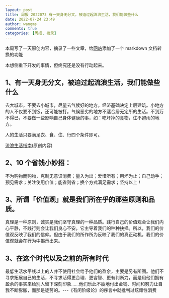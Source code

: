 ```yaml
---
layout: post
title: 周报 2022073 有一天身无分文，被迫过起流浪生活，我们能做些什么
date: 2022-07-24 23:49
author: wangms
comments: true
categories: [周报, 摘录]
---
```

<p>本周写了一天原创内容，摘录了一些文章，给<a href="http://tool.wangms.com/md" title="网站">网站</a>添加了一个 markdown 文档转换的功能</p>
<p>本想侧重下开发的事情，但终究还是没有行动起来。</p>
<h2>1、有一天身无分文，被迫过起流浪生活，我们能做些什么</h2>
<p>去大城市，不要去小城市，尽量去气候好的地方。经济基础决定上层建筑。小地方的人不仅要不到饭，还可能被打。气候恶劣的地方不适合居无定所的生活。不到万不得已，不要做一些影响自己身体健康的事，如：吃坏掉的食物，住不避雨的地方。</p>
<p>人的生活只要满足衣、食、住、行四个条件即可。</p>
<p><a href="https://blog.wangms.com/205.html&quot;" title="流浪生活指南">流浪生活指南</a>(原创内容)</p>
<h2>2、10 个省钱小妙招：</h2>
<p>不为购物而购物，克制无意识消费；量入为出；爱惜所有；用坏为止；自己动手；预见需求；关注使用价值；能省则省；换个方式满足需求；坚持以上！</p>
<h2>3、所谓「价值观」就是我们所在乎的那些原则和品质。</h2>
<p>真理是一种原则，诚实是我们坚守真理的一种品质。践行自己的价值观会让我们内心平静，不践行则会让我们良心不安。它主导着我们的种种抉择。所以，我们的价值观反映了我们的信仰。但由于我们的所作所为反映了我们的真正动机，我们的价值观就会在行为中揭示出来。</p>
<h2>3、在这个时代以及之前的所有时代</h2>
<p>最低生活水平线以上的人并不使用社会给予他们的盈余，主要是另有所图。他们不寻求拓展自己的生活，不寻求活得更合理、更睿智、更有判断力，而是用他们拥有盈余的事实来给别人留下深刻印象……他们乐此不疲地付出金钱、时间和努力让自我不断膨胀，而那是徒劳的。---《有闲阶级论》的序言中就批判过炫耀性消费</p>
